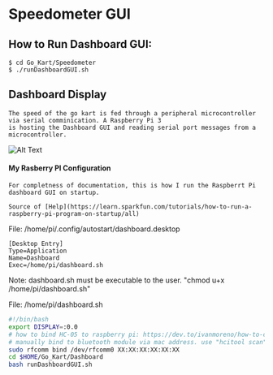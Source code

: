 # Speedometer GUI

## How to Run Dashboard GUI: 
```
$ cd Go_Kart/Speedometer
$ ./runDashboardGUI.sh
```

## Dashboard Display

    The speed of the go kart is fed through a peripheral microcontroller via serial comminication. A Raspberry Pi 3 
    is hosting the Dashboard GUI and reading serial port messages from a microcontroller.

![Alt Text](https://github.com/jimenezjose/Go_Kart/blob/assets/images/SpeedometerGUI%20screenshot.png)

#### My Rasberry PI Configuration
    For completness of documentation, this is how I run the Raspberrt Pi dashboard GUI on startup.

    Source of [Help](https://learn.sparkfun.com/tutorials/how-to-run-a-raspberry-pi-program-on-startup/all)

File: /home/pi/.config/autostart/dashboard.desktop
```desktop
[Desktop Entry]
Type=Application
Name=Dashboard
Exec=/home/pi/dashboard.sh
```
Note: dashboard.sh must be executable to the user. "chmod u+x /home/pi/dashboard.sh"

File: /home/pi/dashboard.sh
```bash
#!/bin/bash
export DISPLAY=:0.0
# how to bind HC-05 to raspberry pi: https://dev.to/ivanmoreno/how-to-connect-raspberry-pi-with-hc-05-bluetooth-module-arduino-programm-3h7a
# manually bind to bluetooth module via mac address. use "hcitool scan" to find mac address  
sudo rfcomm bind /dev/rfcomm0 XX:XX:XX:XX:XX:XX
cd $HOME/Go_Kart/Dashboard
bash runDashboardGUI.sh
```

